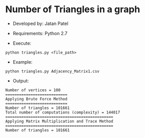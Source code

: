 # Number of Triangles in a graph

- Developed by: Jatan Patel

- Requirements:
Python 2.7

- Execute:

```
python triangles.py <file_path>
```

- Example:

```
python triangles.py Adjacency_Matrix1.csv
```

- Output:

```
Number of vertices = 100
===========================
Applying Brute Force Method
===========================
Number of triangles = 101661
Total number of computations (complexity) = 144017
===============================================
Applying Matrix Multiplication and Trace Method
===============================================
Number of triangles = 101661
```